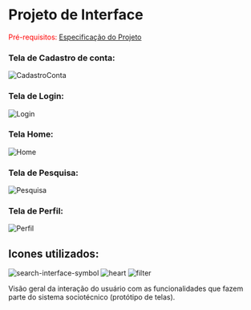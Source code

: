 
# Projeto de Interface

<span style="color:red">Pré-requisitos: <a href="02-Especificação do Projeto.md"> Especificação do Projeto</a></span>

### Tela de Cadastro de conta:
![CadastroConta](https://github.com/user-attachments/assets/ddd64688-f41a-4ddd-9494-f06d717a6547)

### Tela de Login:
![Login](https://github.com/user-attachments/assets/525c1889-3889-43c3-b770-6ac7affd6198)

### Tela Home:
![Home](https://github.com/user-attachments/assets/262c27d6-8fdd-4c03-bc37-23a4063b4cc3)

### Tela de Pesquisa:
![Pesquisa](https://github.com/user-attachments/assets/fe69d98c-03b3-4a64-9ebe-1648f68038d0)

### Tela de Perfil:
![Perfil](https://github.com/user-attachments/assets/8c23a9bf-0f55-4e86-b2da-c706a9d39dd8)

## Icones utilizados:
![search-interface-symbol](https://github.com/user-attachments/assets/04e43758-2cc4-4790-a103-cb4970153fbf)
![heart](https://github.com/user-attachments/assets/228768a4-b468-4ee6-9ad6-127d93c54e5f)
![filter](https://github.com/user-attachments/assets/8c599b35-1fe3-4ee7-ad58-76c4f6c892fb)


Visão geral da interação do usuário com as funcionalidades que fazem parte do sistema sociotécnico (protótipo de telas).
